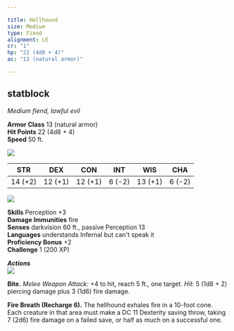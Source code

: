 ```yaml
---

title: Hellhound  
size: Medium  
type: Fiend  
alignment: LE
cr: "1"
hp: "22 (4d8 + 4)"  
ac: "13 (natural armor)"

---
```


## statblock

_Medium fiend, lawful evil_

**Armor Class** 13 (natural armor)  
**Hit Points** 22 (4d8 + 4)  
**Speed** 50 ft.

![](https://www.dndbeyond.com/file-attachments/0/579/stat-block-header-bar.svg)

|STR|DEX|CON|INT|WIS|CHA|
|---|---|---|---|---|---|
|14 (+2)|12 (+1)|12 (+1)|6 (-2)|13 (+1)|6 (-2)|

![](https://www.dndbeyond.com/file-attachments/0/579/stat-block-header-bar.svg)

**Skills** Perception +3  
**Damage Immunities** fire  
**Senses** darkvision 60 ft., passive Perception 13  
**Languages** understands Infernal but can't speak it  
**Proficiency Bonus** +2  
**Challenge** 1 (200 XP)

_**Actions**_  
![](https://www.dndbeyond.com/file-attachments/0/579/stat-block-header-bar.svg)

**Bite.** _Melee Weapon Attack:_ +4 to hit, reach 5 ft., one target. _Hit:_ 5 (1d8 + 2) piercing damage plus 3 (1d6) fire damage.

**Fire Breath (Recharge 6).** The hellhound exhales fire in a 10-foot cone. Each creature in that area must make a DC 11 Dexterity saving throw, taking 7 (2d6) fire damage on a failed save, or half as much on a successful one.